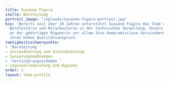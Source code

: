 ```yaml
---
title: Susanne Figura
stelle: Büroleitung
portrait_image: "/uploads/susanne-figura-portrait.jpg"
bio: 'Bereits seit über 10 Jahren unterstützt Susanne Figura das Team der HGR als
  Büroleiterin und Mitarbeiterin in der technischen Verwaltung. Unsere Kunden schätzen
  an der gebürtigen Rüganerin vor allem ihre kompromisslose Servicebereitschaft und
  ihren hohen Qualitätsanspruch. '
taetigkeitsschwerpunkte:
- 'Büroleitung '
- Instandhaltung und Instandsetzung
- Sanierungsmaßnahmen
- 'Versicherungsschäden '
- Legionellenprüfung und Hygiene
order: 2
layout: team-profile
---
```


